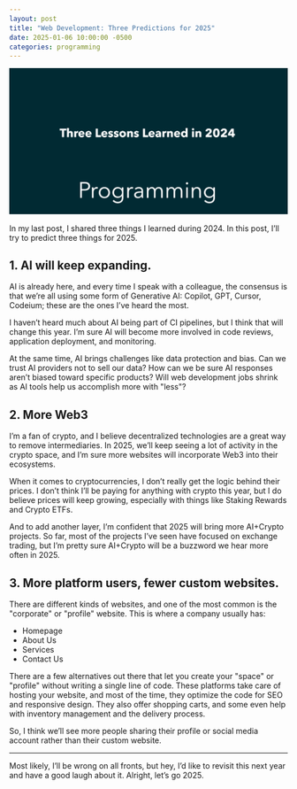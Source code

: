```yaml
---
layout: post
title: "Web Development: Three Predictions for 2025"
date: 2025-01-06 10:00:00 -0500
categories: programming
---
```


![Web Development: Three Predictions for 2025](/assets/three-lessons-learned-2024/banner.png)

In my last post, I shared three things I learned during 2024. In this post, I’ll try to predict three things for 2025.

## 1. AI will keep expanding.

AI is already here, and every time I speak with a colleague, the consensus is that we’re all using some form of Generative AI: Copilot, GPT, Cursor, Codeium; these are the ones I’ve heard the most.

I haven’t heard much about AI being part of CI pipelines, but I think that will change this year. I’m sure AI will become more involved in code reviews, application deployment, and monitoring.

At the same time, AI brings challenges like data protection and bias. Can we trust AI providers not to sell our data? How can we be sure AI responses aren’t biased toward specific products? Will web development jobs shrink as AI tools help us accomplish more with "less"?

## 2. More Web3

I’m a fan of crypto, and I believe decentralized technologies are a great way to remove intermediaries. In 2025, we’ll keep seeing a lot of activity in the crypto space, and I’m sure more websites will incorporate Web3 into their ecosystems.

When it comes to cryptocurrencies, I don’t really get the logic behind their prices. I don’t think I’ll be paying for anything with crypto this year, but I do believe prices will keep growing, especially with things like Staking Rewards and Crypto ETFs.

And to add another layer, I’m confident that 2025 will bring more AI+Crypto projects. So far, most of the projects I’ve seen have focused on exchange trading, but I’m pretty sure AI+Crypto will be a buzzword we hear more often in 2025.

## 3. More platform users, fewer custom websites.

There are different kinds of websites, and one of the most common is the "corporate" or "profile" website. This is where a company usually has:

- Homepage
- About Us
- Services
- Contact Us

There are a few alternatives out there that let you create your "space" or "profile" without writing a single line of code. These platforms take care of hosting your website, and most of the time, they optimize the code for SEO and responsive design. They also offer shopping carts, and some even help with inventory management and the delivery process.

So, I think we’ll see more people sharing their profile or social media account rather than their custom website.

---

Most likely, I’ll be wrong on all fronts, but hey, I’d like to revisit this next year and have a good laugh about it. Alright, let’s go 2025.

